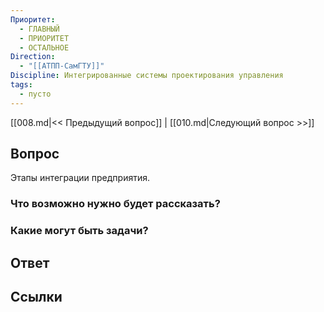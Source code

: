 ```yaml
---
Приоритет:
  - ГЛАВНЫЙ
  - ПРИОРИТЕТ
  - ОСТАЛЬНОЕ
Direction:
  - "[[АТПП-СамГТУ]]" 
Discipline: Интегрированные системы проектирования управления 
tags:
  - пусто
---
```

[[008.md|<< Предыдущий вопрос]] | [[010.md|Следующий вопрос >>]]
## Вопрос

Этапы интеграции предприятия.

### Что возможно нужно будет рассказать?

### Какие могут быть задачи?

## Ответ

## Ссылки
